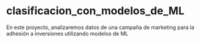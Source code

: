 # clasificacion_con_modelos_de_ML
En este proyecto, analizaremos datos de una campaña de marketing para la adhesión a inversiones utilizando modelos de ML
